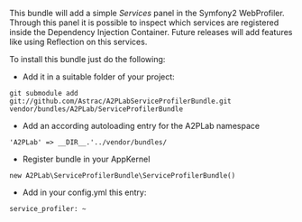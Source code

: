 This bundle will add a simple *Services* panel in the Symfony2 WebProfiler. Through this panel it is possible to inspect which services are registered inside the Dependency Injection Container. Future releases will add features like using Reflection on this services.

To install this bundle just do the following:

* Add it in a suitable folder of your project:

`git submodule add git://github.com/Astrac/A2PLabServiceProfilerBundle.git vendor/bundles/A2PLab/ServiceProfilerBundle`

* Add an according autoloading entry for the A2PLab namespace

`'A2PLab' => __DIR__.'../vendor/bundles/`

* Register bundle in your AppKernel

`new A2PLab\ServiceProfilerBundle\ServiceProfilerBundle()`

* Add in your config.yml this entry:

`service_profiler: ~`
